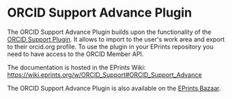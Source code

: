 # ORCID Support Advance Plugin

The ORCID Support Advance Plugin builds upon the functionality of the 
[ORCID Support Plugin](https://github.com/eprints/orcid_support). It allows
to import to the user's work area and export to their orcid.org profile.
To use the plugin in your EPrints repository you need to have access to the
ORCID Member API.

The documentation is hosted in the EPrints Wiki: https://wiki.eprints.org/w/ORCID_Support#ORCID_Support_Advance

The ORCID Support Advance Plugin is also available on the [EPrints Bazaar](http://bazaar.eprints.org/).
